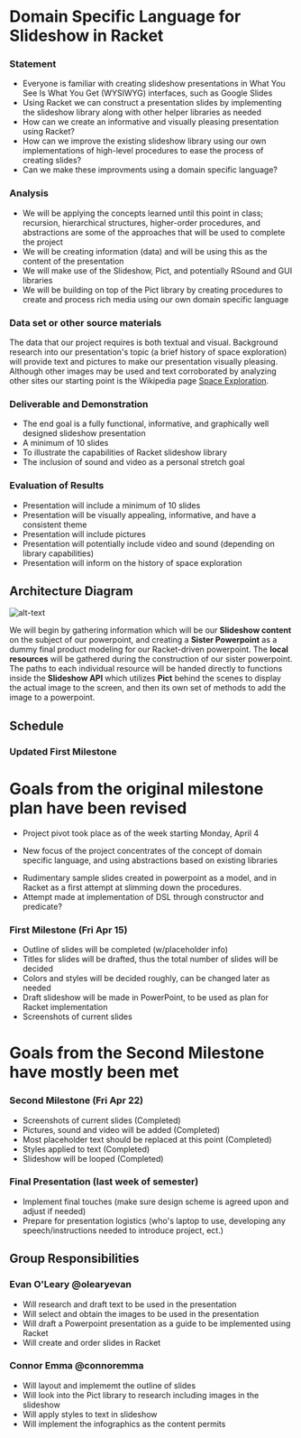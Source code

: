 # Domain Specific Language for Slideshow in Racket

### Statement
* Everyone is familiar with creating slideshow presentations in What You See Is What You Get (WYSIWYG) interfaces, such as Google Slides
* Using Racket we can construct a presentation slides by implementing the slideshow library along with other helper libraries as needed
* How can we create an informative and visually pleasing presentation using Racket?
* How can we improve the existing slideshow library using our own implementations of high-level procedures to ease the process of creating slides? 
* Can we make these improvments using a domain specific language?

### Analysis
  * We will be applying the concepts learned until this point in class; recursion, hierarchical structures, higher-order procedures, and abstractions are some of the approaches that will be used to complete the project
  * We will be creating information (data) and will be using this as the content of the presentation
  * We will make use of the Slideshow, Pict, and potentially RSound and GUI libraries
  * We will be building on top of the Pict library by creating procedures to create and process rich media using our own domain specific language

### Data set or other source materials
The data that our project requires is both textual and visual. Background research into our presentation's topic (a brief history of space exploration) will provide text and pictures to make our presentation visually pleasing. Although other images may be used and text corroborated by analyzing other sites our starting point is the Wikipedia page [Space Exploration](https://en.wikipedia.org/wiki/Space_exploration).

### Deliverable and Demonstration
  * The end goal is a fully functional, informative, and graphically well designed slideshow presentation
  * A minimum of 10 slides
  * To illustrate the capabilities of Racket slideshow library
  * The inclusion of sound and video as a personal stretch goal

### Evaluation of Results
* Presentation will include a minimum of 10 slides
* Presentation will be visually appealing, informative, and have a consistent theme
* Presentation will include pictures 
* Presentation will potentially include video and sound (depending on library capabilities)
* Presentation will inform on the history of space exploration

## Architecture Diagram
![alt-text](https://i.imgur.com/J9Pmyqu.jpg)

We will begin by gathering information which will be our **Slideshow content** on the subject of our powerpoint, and creating a **Sister Powerpoint** as a dummy final product modeling for our Racket-driven powerpoint. The **local resources** will be gathered during the construction of our sister powerpoint. The paths to each individual resource will be handed directly to functions inside the **Slideshow API** which utilizes **Pict** behind the scenes to display the actual image to the screen, and then its own set of methods to add the image to a powerpoint. 

## Schedule

### Updated First Milestone
# Goals from the original milestone plan have been revised
* Project pivot took place as of the week starting Monday, April 4
- New focus of the project concentrates of the concept of domain specific language, and using abstractions based on existing libraries
* Rudimentary sample slides created in powerpoint as a model, and in Racket as a first attempt at slimming down the procedures. 
* Attempt made at implementation of DSL through constructor and predicate?

### First Milestone (Fri Apr 15)
* Outline of slides will be completed (w/placeholder info)
*	Titles for slides will be drafted, thus the total number of slides will be decided
*	Colors and styles will be decided roughly, can be changed later as needed
*	Draft slideshow will be made in PowerPoint, to be used as plan for Racket implementation
*	Screenshots of current slides
# Goals from the Second Milestone have mostly been met
### Second Milestone (Fri Apr 22)
* Screenshots of current slides (Completed)
*	Pictures, sound and video will be added (Completed)
*	Most placeholder text should be replaced at this point (Completed)
* Styles applied to text (Completed)
* Slideshow will be looped (Completed)

### Final Presentation (last week of semester)
* Implement final touches (make sure design scheme is agreed upon and adjust if needed)
* Prepare for presentation logistics (who's laptop to use, developing any speech/instructions needed to introduce project, ect.)

## Group Responsibilities

### Evan O'Leary @olearyevan
* Will research and draft text to be used in the presentation
* Will select and obtain the images to be used in the presentation
* Will draft a Powerpoint presentation as a guide to be implemented using Racket
* Will create and order slides in Racket 

### Connor Emma @connoremma
  * Will layout and implememt the outline of slides
  * Will look into the Pict library to research including images in the slideshow
  * Will apply styles to text in slideshow
  * Will implement the infographics as the content permits
